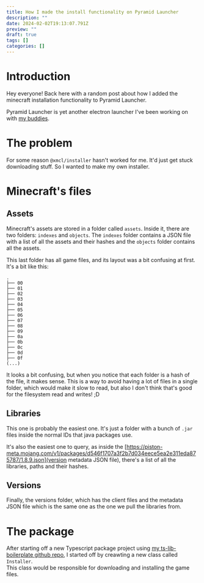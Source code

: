 ```yaml
---
title: How I made the install functionality on Pyramid Launcher
description: ""
date: 2024-02-02T19:13:07.791Z
preview: ""
draft: true
tags: []
categories: []
---
```


# Introduction

Hey everyone! Back here with a random post about how I added the minecraft installation functionality to Pyramid Launcher.

Pyramid Launcher is yet another electron launcher I've been working on with [my buddies](https://github.com/pyramidmc/people).

# The problem

For some reason `@xmcl/installer` hasn't worked for me. It'd just get stuck downloading stuff. So I wanted to make my own installer.

# Minecraft's files

## Assets

Minecraft's assets are stored in a folder called `assets`. Inside it, there are two folders: `indexes` and `objects`. The `indexes` folder contains a JSON file with a list of all the assets and their hashes and the `objects` folder contains all the assets.

This last folder has all game files, and its layout was a bit confusing at first. It's a bit like this:
    
```
.
├── 00
├── 01
├── 02
├── 03
├── 04
├── 05
├── 06
├── 07
├── 08
├── 09
├── 0a
├── 0b
├── 0c
├── 0d
├── 0f
(...)
```

It looks a bit confusing, but when you notice that each folder is a hash of the file, it makes sense. This is a way to avoid having a lot of files in a single folder, which would make it slow to read, but also I don't think that's good for the filesystem read and writes! ;D

## Libraries

This one is probably the easiest one. It's just a folder with a bunch of `.jar` files inside the normal IDs that java packages use.

It's also the easiest one to query, as inside the [https://piston-meta.mojang.com/v1/packages/d546f1707a3f2b7d034eece5ea2e311eda875787/1.8.9.json](version metadata JSON file), there's a list of all the libraries, paths and their hashes.

## Versions

Finally, the versions folder, which has the client files and the metadata JSON file which is the same one as the one we pull the libraries from.

# The package

After starting off a new Typescript package project using [my ts-lib-boilerplate github repo](https://github.com/SrIzan10/ts-lib-boilerplate), I started off by creawting a new class called `Installer`.  
This class would be responsible for downloading and installing the game files.

```typescript

```
